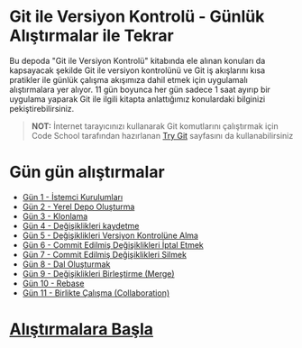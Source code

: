 # Git ile Versiyon Kontrolü - Günlük Alıştırmalar ile Tekrar

Bu depoda "Git ile Versiyon Kontrolü" kitabında ele alınan konuları da kapsayacak şekilde Git ile versiyon kontrolünü ve Git iş akışlarını kısa pratikler ile günlük çalışma akışımıza dahil etmek için uygulamalı alıştırmalara yer alıyor. 11 gün boyunca her gün sadece 1 saat ayırıp bir uygulama yaparak Git ile ilgili kitapta anlattığımız konulardaki bilginizi pekiştirebilirsiniz.

> **NOT:** İnternet tarayıcınızı kullanarak Git komutlarını çalıştırmak için Code School tarafından hazırlanan [Try Git](http://try.github.com/) sayfasını da kullanabilirsiniz

# Gün gün alıştırmalar
* [Gün 1 - İstemci Kurulumları](alistirmalar/Gun_01.md)
* [Gün 2 - Yerel Depo Oluşturma](Gun_02.md)
* [Gün 3 - Klonlama](Gun_03.md)
* [Gün 4 - Değişiklikleri kaydetme](Gun_04.md)
* [Gün 5 - Değişiklikleri Versiyon Kontrolüne Alma](Gun_05.md)
* [Gün 6 - Commit Edilmiş Değişiklikleri İptal Etmek](Gun_06.md)
* [Gün 7 - Commit Edilmiş Değişiklikleri Silmek](Gun_07.md)
* [Gün 8 - Dal Oluşturmak](Gun_08.md)
* [Gün 9 - Değişiklikleri Birleştirme (Merge)](Gun_09.md)
* [Gün 10 - Rebase](Gun_10.md)
* [Gün 11 - Birlikte Çalışma (Collaboration)](Gun_11.md)

# [Alıştırmalara Başla](../../wiki)
